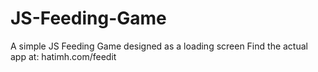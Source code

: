 # JS-Feeding-Game
A simple JS Feeding Game designed as a loading screen
Find the actual app at:
hatimh.com/feedit
